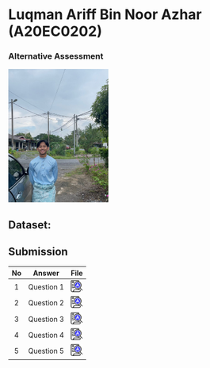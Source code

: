<h1>Luqman Ariff Bin Noor Azhar (A20EC0202)</h1>

<h3>Alternative Assessment</h3>
<img src="gamabr.jpg"  width="40%">

## Dataset:
## Submission
| No | Answer | File |
| :-----: | ----- | :------: |
| 1 | Question 1 | <a href="./question 1/answer 1.md"><img src="../../images/answer.png" width="24px" height="24px"></a> |
| 2 | Question 2 | <a href="./question 2/answer 2.md"><img src="../../images/answer.png" width="24px" height="24px"></a> |
| 3 | Question 3 | <a href="./question 3/answer 3.md"><img src="../../images/answer.png" width="24px" height="24px"></a> |
| 4 | Question 4 | <a href="./question 4/answer 4.md"><img src="../../images/answer.png" width="24px" height="24px"></a> |
| 5 | Question 5 | <a href="./question 5/answer 5.md"><img src="../../images/answer.png" width="24px" height="24px"></a> |
